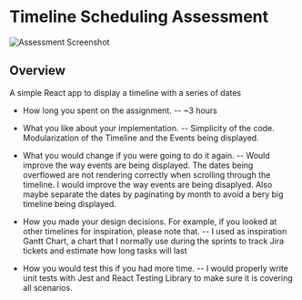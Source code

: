 # Timeline Scheduling Assessment

![Assessment Screenshot](https://i.imgur.com/DK8ZOTX.png)

## Overview
A simple React app to display a timeline with a series of dates


- How long you spent on the assignment.
-- ~3 hours

- What you like about your implementation.
-- Simplicity of the code. Modularization of the Timeline and the Events being displayed.

- What you would change if you were going to do it again.
--  Would improve the way events are being displayed. The dates being overflowed are not rendering correctly when scrolling through the timeline. I would improve the way events are being disaplyed. Also maybe separate the dates by paginating by month to avoid a bery big timeline being displayed.

* How you made your design decisions. For example, if you looked at other timelines for inspiration, please note that.
-- I used as inspiration Gantt Chart, a chart that I normally use during the sprints to track Jira tickets and estimate how long tasks will last

* How you would test this if you had more time.
-- I would properly write unit tests with Jest and React Testing Library to make sure it is covering all scenarios.